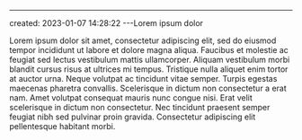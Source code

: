 ---
created: 2023-01-07 14:28:22
---Lorem ipsum dolor

Lorem ipsum dolor sit amet, consectetur adipiscing elit, sed do eiusmod tempor incididunt ut labore et dolore magna aliqua. Faucibus et molestie ac feugiat sed lectus vestibulum mattis ullamcorper. Aliquam vestibulum morbi blandit cursus risus at ultrices mi tempus. Tristique nulla aliquet enim tortor at auctor urna. Neque volutpat ac tincidunt vitae semper. Turpis egestas maecenas pharetra convallis. Scelerisque in dictum non consectetur a erat nam. Amet volutpat consequat mauris nunc congue nisi. Erat velit scelerisque in dictum non consectetur. Nec tincidunt praesent semper feugiat nibh sed pulvinar proin gravida. Consectetur adipiscing elit pellentesque habitant morbi.
